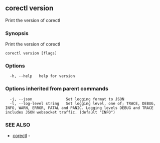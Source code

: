 ## corectl version

Print the version of corectl

### Synopsis

Print the version of corectl

```
corectl version [flags]
```

### Options

```
  -h, --help   help for version
```

### Options inherited from parent commands

```
  -j, --json               Set logging format to JSON
  -l, --log-level string   Set logging level, one of; TRACE, DEBUG, INFO, WARN, ERROR, FATAL and PANIC. Logging levels DEBUG and TRACE includes JSON websocket traffic. (default "INFO")
```

### SEE ALSO

* [corectl](corectl.md)	 - 

